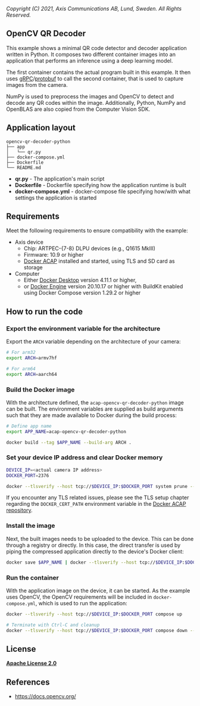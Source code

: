 *Copyright (C) 2021, Axis Communications AB, Lund, Sweden. All Rights Reserved.*

## OpenCV QR Decoder

This example shows a minimal QR code detector and decoder application written in Python.
It composes two different container images into an application that performs an inference using a deep learning model.

The first container contains the actual program built in this example. It then uses [gRPC](https://grpc.io/)/[protobuf](https://developers.google.com/protocol-buffers) to call the second container, that is used to capture images from the camera.

NumPy is used to preprocess the images and OpenCV to detect and decode any QR codes within the image.
Additionally, Python, NumPy and OpenBLAS are also copied from the Computer Vision SDK.

## Application layout

```text
opencv-qr-decoder-python
├── app
│   └── qr.py
├── docker-compose.yml
├── Dockerfile
└── README.md
```

* **qr.py**              - The application's main script
* **Dockerfile**         - Dockerfile specifying how the application runtime is built
* **docker-compose.yml** - docker-compose file specifying how/with what settings the application is started

## Requirements

Meet the following requirements to ensure compatibility with the example:

* Axis device
  * Chip: ARTPEC-{7-8} DLPU devices (e.g., Q1615 MkIII)
  * Firmware: 10.9 or higher
  * [Docker ACAP](https://github.com/AxisCommunications/docker-acap#installing) installed and started, using TLS and SD card as storage
* Computer
  * Either [Docker Desktop](https://docs.docker.com/desktop/) version 4.11.1 or higher,
  * or [Docker Engine](https://docs.docker.com/engine/) version 20.10.17 or higher with BuildKit enabled using Docker Compose version 1.29.2 or higher

## How to run the code

### Export the environment variable for the architecture

Export the `ARCH` variable depending on the architecture of your camera:

```sh
# For arm32
export ARCH=armv7hf

# For arm64
export ARCH=aarch64
```

### Build the Docker image

With the architecture defined, the `acap-opencv-qr-decoder-python` image can be built. The environment variables are supplied as build arguments such that they are made available to Docker during the build process:

```sh
# Define app name
export APP_NAME=acap-opencv-qr-decoder-python

docker build --tag $APP_NAME --build-arg ARCH .
```

### Set your device IP address and clear Docker memory

```sh
DEVICE_IP=<actual camera IP address>
DOCKER_PORT=2376

docker --tlsverify --host tcp://$DEVICE_IP:$DOCKER_PORT system prune --all --force
```

If you encounter any TLS related issues, please see the TLS setup chapter regarding the `DOCKER_CERT_PATH` environment variable in the [Docker ACAP repository](https://github.com/AxisCommunications/docker-acap#securing-the-docker-acap-using-tls).

### Install the image

Next, the built images needs to be uploaded to the device. This can be done through a registry or directly. In this case, the direct transfer is used by piping the compressed application directly to the device's Docker client:

```sh
docker save $APP_NAME | docker --tlsverify --host tcp://$DEVICE_IP:$DOCKER_PORT load
```

### Run the container

With the application image on the device, it can be started. As the example uses OpenCV, the OpenCV requirements will be included in `docker-compose.yml`, which is used to run the application:

```sh
docker --tlsverify --host tcp://$DEVICE_IP:$DOCKER_PORT compose up

# Terminate with Ctrl-C and cleanup
docker --tlsverify --host tcp://$DEVICE_IP:$DOCKER_PORT compose down --volumes
```

## License

**[Apache License 2.0](../LICENSE)**

## References

* https://docs.opencv.org/

